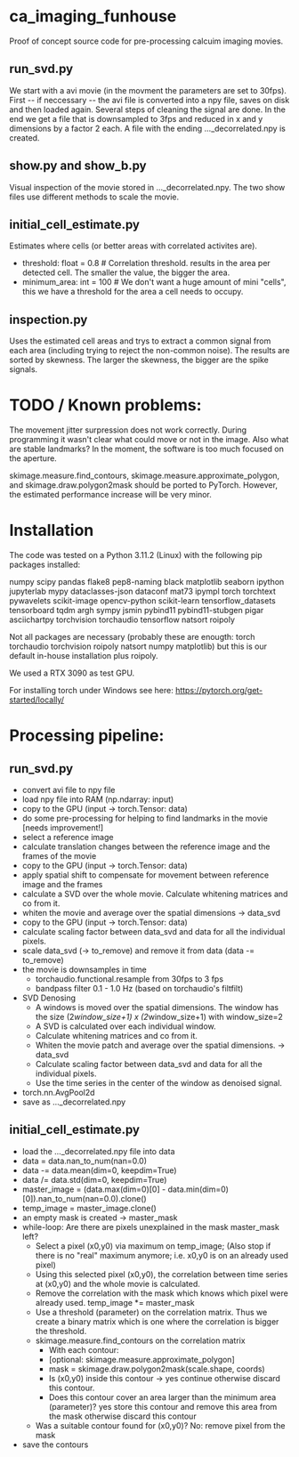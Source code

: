 # ca_imaging_funhouse

Proof of concept source code for pre-processing calcuim imaging movies. 

## run_svd.py

We start with a avi movie (in the movment the parameters are set to 30fps). First -- if neccessary -- the avi file is converted into a npy file, saves on disk and then loaded again. Several steps of cleaning the signal are done. In the end we get a file that is downsampled to 3fps and reduced in x and y dimensions by a factor 2 each. A file with the ending ..._decorrelated.npy is created.

## show.py and show_b.py

Visual inspection of the movie stored in ..._decorrelated.npy. The two show files use different methods to scale the movie.

## initial_cell_estimate.py

Estimates where cells (or better areas with correlated activites are). 

- threshold: float = 0.8 # Correlation threshold. results in the area per detected cell. The smaller the value, the bigger the area.
- minimum_area: int = 100 # We don't want a huge amount of mini "cells", this we have a threshold for the area a cell needs to occupy. 

## inspection.py

Uses the estimated cell areas and trys to extract a common signal from each area (including trying to reject the non-common noise). The results are sorted by skewness. The larger the skewness, the bigger are the spike signals. 


# TODO / Known problems:

The movement jitter surpression does not work correctly. During programming it wasn't clear what could move or not in the image. Also what are stable landmarks? In the moment, the software is too much focused on the aperture. 

skimage.measure.find_contours, skimage.measure.approximate_polygon, and skimage.draw.polygon2mask should be ported to PyTorch. However, the estimated performance increase will be very minor. 

# Installation 

The code was tested on a Python 3.11.2 (Linux) with the following pip packages installed:

numpy scipy pandas flake8 pep8-naming black matplotlib seaborn ipython jupyterlab mypy dataclasses-json dataconf mat73 ipympl torch torchtext pywavelets scikit-image opencv-python scikit-learn tensorflow_datasets tensorboard tqdm argh sympy jsmin pybind11 pybind11-stubgen pigar asciichartpy torchvision torchaudio tensorflow natsort roipoly

Not all packages are necessary (probably these are enougth: torch torchaudio torchvision roipoly natsort numpy matplotlib) but this is our default in-house installation plus roipoly.

We used a RTX 3090 as test GPU.

For installing torch under Windows see here: https://pytorch.org/get-started/locally/

# Processing pipeline:

## run_svd.py
- convert avi file to npy file
- load npy file into RAM (np.ndarray: input)
- copy to the GPU (input -> torch.Tensor: data)
- do some pre-processing for helping to find landmarks in the movie [needs improvement!]
- select a reference image
- calculate translation changes between the reference image and the frames of the movie
- copy to the GPU (input -> torch.Tensor: data)
- apply spatial shift to compensate for movement between reference image and the frames
- calculate a SVD over the whole movie. Calculate whitening matrices and co from it.
- whiten the movie and average over the spatial dimensions -> data_svd
- copy to the GPU (input -> torch.Tensor: data)
- calculate scaling factor between data_svd and data for all the individual pixels.
- scale data_svd (-> to_remove) and remove it from data (data -= to_remove)
- the movie is downsamples in time
  - torchaudio.functional.resample from 30fps to 3 fps
  - bandpass filter 0.1 - 1.0 Hz (based on torchaudio's filtfilt)
- SVD Denosing
  - A windows is moved over the spatial dimensions. The window has the size (2*window_size+1) x (2*window_size+1) with window_size=2
  - A SVD is calculated over each individual window.
  - Calculate whitening matrices and co from it.
  - Whiten the movie patch and average over the spatial dimensions. -> data_svd
  - Calculate scaling factor between data_svd and data for all the individual pixels.
  - Use the time series in the center of the window as denoised signal.
- torch.nn.AvgPool2d
- save as ..._decorrelated.npy

## initial_cell_estimate.py
- load the ..._decorrelated.npy file into data
- data = data.nan_to_num(nan=0.0) 
- data -= data.mean(dim=0, keepdim=True)
- data /= data.std(dim=0, keepdim=True)
- master_image = (data.max(dim=0)[0] - data.min(dim=0)[0]).nan_to_num(nan=0.0).clone()
- temp_image = master_image.clone()
- an empty mask is created -> master_mask
- while-loop: Are there are pixels unexplained in the mask master_mask left? 
  - Select a pixel (x0,y0) via maximum on temp_image; (Also stop if there is no "real" maximum anymore; i.e. x0,y0 is on an already used pixel)   
  - Using this selected pixel (x0,y0), the correlation between time series at (x0,y0) and the whole movie is calculated.
  - Remove the correlation with the mask which knows which pixel were already used. temp_image *= master_mask
  - Use a threshold (parameter) on the correlation matrix. Thus we create a binary matrix which is one where the correlation is bigger the threshold.
  - skimage.measure.find_contours on the correlation matrix
    - With each contour:
    - [optional: skimage.measure.approximate_polygon]
    - mask = skimage.draw.polygon2mask(scale.shape, coords)
    - Is (x0,y0) inside this contour -> yes continue otherwise discard this contour.
    - Does this contour cover an area larger than the minimum area (parameter)? yes store this contour and remove this area from the mask otherwise discard this contour
  - Was a suitable contour found for (x0,y0)? No: remove pixel from the mask
- save the contours
  
 
 
